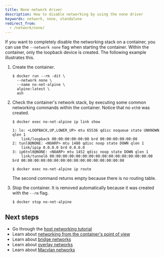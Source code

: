 ```yaml
---
title: None network driver
description: How to disable networking by using the none driver
keywords: network, none, standalone
redirect_from:
  - /network/none/
---
```


If you want to completely disable the networking stack on a container, you can
use the `--network none` flag when starting the container. Within the container,
only the loopback device is created. The following example illustrates this.

1.  Create the container.

    ```console
    $ docker run --rm -dit \
      --network none \
      --name no-net-alpine \
      alpine:latest \
      ash
    ```

2.  Check the container's network stack, by executing some common networking
    commands within the container. Notice that no `eth0` was created.

    ```console
    $ docker exec no-net-alpine ip link show

    1: lo: <LOOPBACK,UP,LOWER_UP> mtu 65536 qdisc noqueue state UNKNOWN qlen 1
        link/loopback 00:00:00:00:00:00 brd 00:00:00:00:00:00
    2: tunl0@NONE: <NOARP> mtu 1480 qdisc noop state DOWN qlen 1
        link/ipip 0.0.0.0 brd 0.0.0.0
    3: ip6tnl0@NONE: <NOARP> mtu 1452 qdisc noop state DOWN qlen 1
        link/tunnel6 00:00:00:00:00:00:00:00:00:00:00:00:00:00:00:00 brd 00:00:00:00:00:00:00:00:00:00:00:00:00:00:00:00
    ```

    ```console
    $ docker exec no-net-alpine ip route
    ```

    The second command returns empty because there is no routing table.

3.  Stop the container. It is removed automatically because it was created with
    the `--rm` flag.

    ```console
    $ docker stop no-net-alpine
    ```

## Next steps

-  Go through the [host networking tutorial](../network-tutorial-host.md)
- Learn about [networking from the container's point of view](../index.md)
- Learn about [bridge networks](bridge.md)
- Learn about [overlay networks](overlay.md)
- Learn about [Macvlan networks](macvlan.md)
